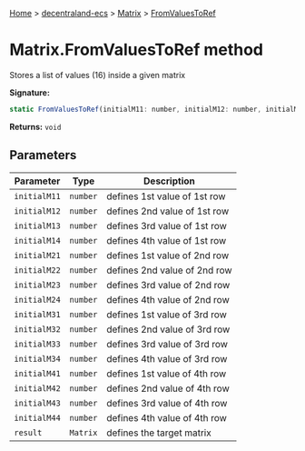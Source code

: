 [Home](./index) &gt; [decentraland-ecs](./decentraland-ecs.md) &gt; [Matrix](./decentraland-ecs.matrix.md) &gt; [FromValuesToRef](./decentraland-ecs.matrix.fromvaluestoref.md)

# Matrix.FromValuesToRef method

Stores a list of values (16) inside a given matrix

**Signature:**
```javascript
static FromValuesToRef(initialM11: number, initialM12: number, initialM13: number, initialM14: number, initialM21: number, initialM22: number, initialM23: number, initialM24: number, initialM31: number, initialM32: number, initialM33: number, initialM34: number, initialM41: number, initialM42: number, initialM43: number, initialM44: number, result: Matrix): void;
```
**Returns:** `void`

## Parameters

|  Parameter | Type | Description |
|  --- | --- | --- |
|  `initialM11` | `number` | defines 1st value of 1st row |
|  `initialM12` | `number` | defines 2nd value of 1st row |
|  `initialM13` | `number` | defines 3rd value of 1st row |
|  `initialM14` | `number` | defines 4th value of 1st row |
|  `initialM21` | `number` | defines 1st value of 2nd row |
|  `initialM22` | `number` | defines 2nd value of 2nd row |
|  `initialM23` | `number` | defines 3rd value of 2nd row |
|  `initialM24` | `number` | defines 4th value of 2nd row |
|  `initialM31` | `number` | defines 1st value of 3rd row |
|  `initialM32` | `number` | defines 2nd value of 3rd row |
|  `initialM33` | `number` | defines 3rd value of 3rd row |
|  `initialM34` | `number` | defines 4th value of 3rd row |
|  `initialM41` | `number` | defines 1st value of 4th row |
|  `initialM42` | `number` | defines 2nd value of 4th row |
|  `initialM43` | `number` | defines 3rd value of 4th row |
|  `initialM44` | `number` | defines 4th value of 4th row |
|  `result` | `Matrix` | defines the target matrix |

